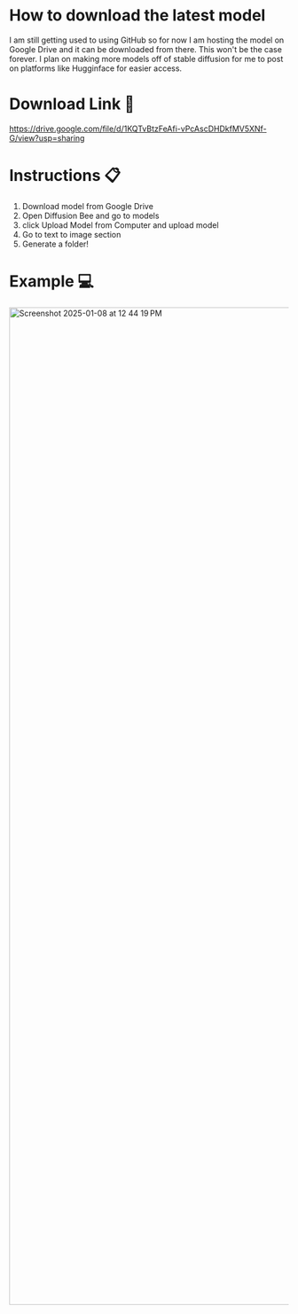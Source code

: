# How to download the latest model
I am still getting used to using GitHub so for now I am hosting the model on Google Drive and it can be downloaded from there. This won't be the case forever. I plan on making more models off of stable diffusion for me to post on platforms like Hugginface for easier access.

# Download Link 🔗
https://drive.google.com/file/d/1KQTvBtzFeAfi-vPcAscDHDkfMV5XNf-G/view?usp=sharing

# Instructions 📋
1. Download model from Google Drive
2. Open Diffusion Bee and go to models
3. click Upload Model from Computer and upload model
4. Go to text to image section
5. Generate a folder!

# Example 💻
<img width="1800" alt="Screenshot 2025-01-08 at 12 44 19 PM" src="https://github.com/user-attachments/assets/8bc6c4c7-42ba-4bf2-80b4-f37eca8a023c" />
